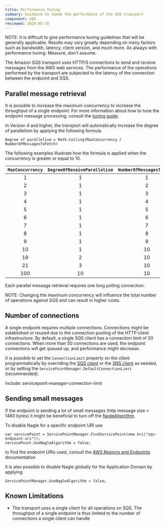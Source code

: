 ```yaml
---
title: Performance Tuning
summary: Guidance to tweak the performance of the SQS transport
component: SQS
reviewed: 2020-05-25
---
```


NOTE: It is difficult to give performance tuning guidelines that will be generally applicable. Results may vary greatly depending on many factors such as bandwidth, latency, client version, and much more. As always with performance tuning: Measure, don't assume.

The Amazon SQS transport uses HTTP/S connections to send and receive messages from the AWS web services. The performance of the operations performed by the transport are subjected to the latency of the connection between the endpoint and SQS.

## Parallel message retrieval

It is possible to increase the maximum concurrency to increase the throughput of a single endpoint. For more information about how to tune the endpoint message processing, consult the [tuning guide](/nservicebus/operations/tuning.md).

In Version 4 and higher, the transport will automatically increase the degree of parallelism by applying the following formula.

```
Degree of parallelism = Math.Ceiling(MaxConcurrency / NumberOfMessagesToFetch)
```

The following examples illustrate how the formula is applied when the concurrency is greater or equal to 10.

|`MaxConcurrency` | `DegreeOfReceiveParallelism` | `NumberOfMessagesToFetch` |
| :-: |:-:|:-:|
| 1 | 1 | 1 |
| 2 | 1 | 2 |
| 3 | 1 | 3 |
| 4 | 1 | 4 |
| 5 | 1 | 5 |
| 6 | 1 | 6 |
| 7 | 1 | 7 |
| 8 | 1 | 8 |
| 9 | 1 | 9 |
| 10 | 1 | 10 |
| 19 | 2 | 10 |
| 21 | 3 | 10 |
| 100 | 10 | 10 |

Each parallel message retrieval requires one long polling connection.

NOTE: Changing the maximum concurrency will influence the total number of operations against SQS and can result in higher costs.

## Number of connections

A single endpoint requires multiple connections. Connections might be established or reused due to the connection pooling of the HTTP client infrastructure. By default, a single SQS client has a connection limit of 50 connections. When more than 50 connections are used, the endpoint connections will get queued up, and performance might decrease. 

It is possible to set the `ConnectionLimit` property on the client programmatically by overriding the [SQS client](/transports/sqs/configuration-options.md#sqs-client) or the [SNS client](/transports/sqs/configuration-options.md#sns-client) as needed, or by setting the `ServicePointManager.DefaultConnectionLimit` (recommended).

include: servicepoint-manager-connection-limit

## Sending small messages

If the endpoint is sending a lot of small messages (http message size < 1460 bytes) it might be beneficial to turn off the [NagleAlgorithm](https://en.wikipedia.org/wiki/Nagle's_algorithm). 

To disable Nagle for a specific endpoint URI use

```
var servicePoint = ServicePointManager.FindServicePoint(new Uri("sqs-endpoint-uri"));
servicePoint.UseNagleAlgorithm = false;
```

to find the endpoint URIs used, consult the [AWS Regions and Endpoints](https://docs.aws.amazon.com/general/latest/gr/rande.html) documentation

it is also possible to disable Nagle globally for the Application Domain by applying

```
ServicePointManager.UseNagleAlgorithm = false;
```

## Known Limitations

- The transport uses a single client for all operations on SQS. The throughput of a single endpoint is thus limited to the number of connections a single client can handle